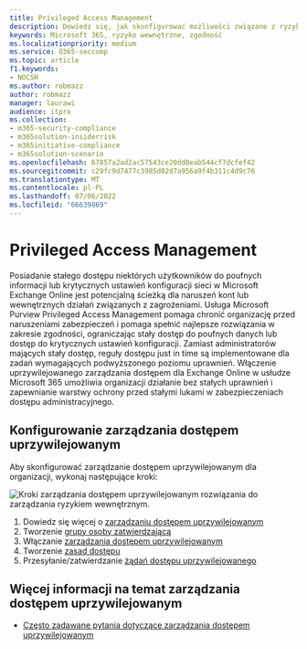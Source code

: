 ```yaml
---
title: Privileged Access Management
description: Dowiedz się, jak skonfigurować możliwości związane z ryzykiem wewnętrznym w usłudze Microsoft Purview.
keywords: Microsoft 365, ryzyko wewnętrzne, zgodność
ms.localizationpriority: medium
ms.service: O365-seccomp
ms.topic: article
f1.keywords:
- NOCSH
ms.author: robmazz
author: robmazz
manager: laurawi
audience: itpro
ms.collection:
- m365-security-compliance
- m365solution-insiderrisk
- m365initiative-compliance
- m365solution-scenario
ms.openlocfilehash: 67857a2ad2ac57543ce20dd8eab544cf7dcfef42
ms.sourcegitcommit: c29fc9d7477c3985d02d7a956a9f4b311c4d9c76
ms.translationtype: MT
ms.contentlocale: pl-PL
ms.lasthandoff: 07/06/2022
ms.locfileid: "66639869"
---
```

# <a name="privileged-access-management"></a>Privileged Access Management

Posiadanie stałego dostępu niektórych użytkowników do poufnych informacji lub krytycznych ustawień konfiguracji sieci w Microsoft Exchange Online jest potencjalną ścieżką dla naruszeń kont lub wewnętrznych działań związanych z zagrożeniami. Usługa Microsoft Purview Privileged Access Management pomaga chronić organizację przed naruszeniami zabezpieczeń i pomaga spełnić najlepsze rozwiązania w zakresie zgodności, ograniczając stały dostęp do poufnych danych lub dostęp do krytycznych ustawień konfiguracji. Zamiast administratorów mających stały dostęp, reguły dostępu just in time są implementowane dla zadań wymagających podwyższonego poziomu uprawnień. Włączenie uprzywilejowanego zarządzania dostępem dla Exchange Online w usłudze Microsoft 365 umożliwia organizacji działanie bez stałych uprawnień i zapewnianie warstwy ochrony przed stałymi lukami w zabezpieczeniach dostępu administracyjnego.

## <a name="configure-privileged-access-management"></a>Konfigurowanie zarządzania dostępem uprzywilejowanym

Aby skonfigurować zarządzanie dostępem uprzywilejowanym dla organizacji, wykonaj następujące kroki:

![Kroki zarządzania dostępem uprzywilejowanym rozwiązania do zarządzania ryzykiem wewnętrznym.](../media/ir-solution-pam-steps.png)

1. Dowiedz się więcej o [zarządzaniu dostępem uprzywilejowanym](privileged-access-management.md)
2. Tworzenie [grupy osoby zatwierdzającą](privileged-access-management-configuration.md#step-1-create-an-approvers-group)
3. Włączanie [zarządzania dostępem uprzywilejowanym](privileged-access-management-configuration.md#step-2-enable-privileged-access)
4. Tworzenie [zasad dostępu](privileged-access-management-configuration.md#step-3-create-an-access-policy)
5. Przesyłanie/zatwierdzanie [żądań dostępu uprzywilejowanego](privileged-access-management-configuration.md#step-4-submitapprove-privileged-access-requests)

## <a name="more-information-about-privileged-access-management"></a>Więcej informacji na temat zarządzania dostępem uprzywilejowanym

- [Często zadawane pytania dotyczące zarządzania dostępem uprzywilejowanym](privileged-access-management.md#frequently-asked-questions)

